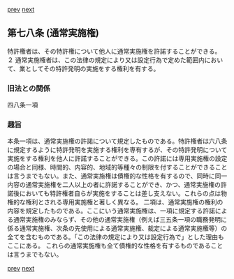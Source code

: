 [prev](/specific/markdowns/特許法/103_Mp-Ch_4-Se_1-At_77.md)
[next](/specific/markdowns/特許法/105_Mp-Ch_4-Se_1-At_79.md)
## 第七八条 (通常実施権)
特許権者は、その特許権について他人に通常実施権を許諾することができる。
２ 通常実施権者は、この法律の規定により又は設定行為で定めた範囲内において、業としてその特許発明の実施をする権利を有する。

### 旧法との関係
四八条一項

### 趣旨
本条一項は、通常実施権の許諾について規定したものである。特許権者は六八条に規定するように特許発明を実施する権利を専有するが、その特許発明について実施をする権利を他人に許諾することができる。この許諾には専用実施権の設定の場合と同様、時間的、内容的、地域的等種々の制限を付することができることは言うまでもない。また、通常実施権は債権的な性格を有するので、同時に同一内容の通常実施権を二人以上の者に許諾することができ、かつ、通常実施権の許諾後においても特許権者自らが実施をすることは差し支えない。これらの点は物権的な権利とされる専用実施権と著しく異なる。
二項は、通常実施権の権利の内容を規定したものである。ここにいう通常実施権は、一項に規定する許諾による通常実施権のみならず、その他の通常実施権（例えば三五条一項の職務発明に係る通常実施権、次条の先使用による通常実施権、裁定による通常実施権等）の全てを含むものである。「この法律の規定により又は設定行為で」とした理由もここにある。
これらの通常実施権も全て債権的な性格を有するものであることは言うまでもない。

[prev](/specific/markdowns/特許法/103_Mp-Ch_4-Se_1-At_77.md)
[next](/specific/markdowns/特許法/105_Mp-Ch_4-Se_1-At_79.md)